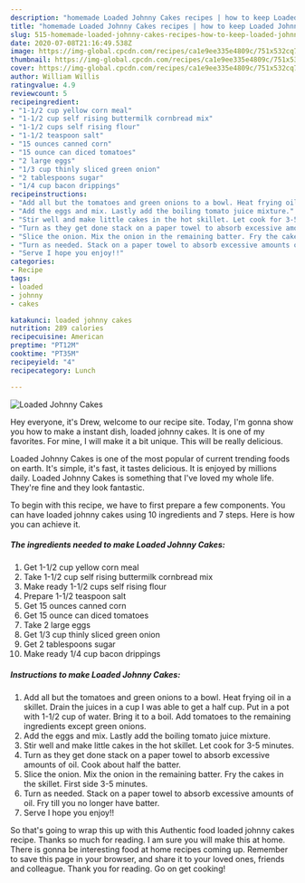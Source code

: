 ```yaml
---
description: "homemade Loaded Johnny Cakes recipes | how to keep Loaded Johnny Cakes"
title: "homemade Loaded Johnny Cakes recipes | how to keep Loaded Johnny Cakes"
slug: 515-homemade-loaded-johnny-cakes-recipes-how-to-keep-loaded-johnny-cakes
date: 2020-07-08T21:16:49.538Z
image: https://img-global.cpcdn.com/recipes/ca1e9ee335e4809c/751x532cq70/loaded-johnny-cakes-recipe-main-photo.jpg
thumbnail: https://img-global.cpcdn.com/recipes/ca1e9ee335e4809c/751x532cq70/loaded-johnny-cakes-recipe-main-photo.jpg
cover: https://img-global.cpcdn.com/recipes/ca1e9ee335e4809c/751x532cq70/loaded-johnny-cakes-recipe-main-photo.jpg
author: William Willis
ratingvalue: 4.9
reviewcount: 5
recipeingredient:
- "1-1/2 cup yellow corn meal"
- "1-1/2 cup self rising buttermilk cornbread mix"
- "1-1/2 cups self rising flour"
- "1-1/2 teaspoon salt"
- "15 ounces canned corn"
- "15 ounce can diced tomatoes"
- "2 large eggs"
- "1/3 cup thinly sliced green onion"
- "2 tablespoons sugar"
- "1/4 cup bacon drippings"
recipeinstructions:
- "Add all but the tomatoes and green onions to a bowl. Heat frying oil in a skillet. Drain the juices in a cup I was able to get a half cup. Put in a pot with 1-1/2 cup of water. Bring it to a boil. Add tomatoes to the remaining ingredients except green onions."
- "Add the eggs and mix. Lastly add the boiling tomato juice mixture."
- "Stir well and make little cakes in the hot skillet. Let cook for 3-5 minutes."
- "Turn as they get done stack on a paper towel to absorb excessive amounts of oil. Cook about half the batter."
- "Slice the onion. Mix the onion in the remaining batter. Fry the cakes in the skillet. First side 3-5 minutes."
- "Turn as needed. Stack on a paper towel to absorb excessive amounts of oil. Fry till you no longer have batter."
- "Serve I hope you enjoy!!"
categories:
- Recipe
tags:
- loaded
- johnny
- cakes

katakunci: loaded johnny cakes 
nutrition: 289 calories
recipecuisine: American
preptime: "PT12M"
cooktime: "PT35M"
recipeyield: "4"
recipecategory: Lunch

---
```



![Loaded Johnny Cakes](https://img-global.cpcdn.com/recipes/ca1e9ee335e4809c/751x532cq70/loaded-johnny-cakes-recipe-main-photo.jpg)

Hey everyone, it's Drew, welcome to our recipe site. Today, I'm gonna show you how to make a instant dish, loaded johnny cakes. It is one of my favorites. For mine, I will make it a bit unique. This will be really delicious.

Loaded Johnny Cakes is one of the most popular of current trending foods on earth. It's simple, it's fast, it tastes delicious. It is enjoyed by millions daily. Loaded Johnny Cakes is something that I've loved my whole life. They're fine and they look fantastic.




To begin with this recipe, we have to first prepare a few components. You can have loaded johnny cakes using 10 ingredients and 7 steps. Here is how you can achieve it.

<!--inarticleads1-->

##### The ingredients needed to make Loaded Johnny Cakes:

1. Get 1-1/2 cup yellow corn meal
1. Take 1-1/2 cup self rising buttermilk cornbread mix
1. Make ready 1-1/2 cups self rising flour
1. Prepare 1-1/2 teaspoon salt
1. Get 15 ounces canned corn
1. Get 15 ounce can diced tomatoes
1. Take 2 large eggs
1. Get 1/3 cup thinly sliced green onion
1. Get 2 tablespoons sugar
1. Make ready 1/4 cup bacon drippings




<!--inarticleads2-->

##### Instructions to make Loaded Johnny Cakes:

1. Add all but the tomatoes and green onions to a bowl. Heat frying oil in a skillet. Drain the juices in a cup I was able to get a half cup. Put in a pot with 1-1/2 cup of water. Bring it to a boil. Add tomatoes to the remaining ingredients except green onions.
1. Add the eggs and mix. Lastly add the boiling tomato juice mixture.
1. Stir well and make little cakes in the hot skillet. Let cook for 3-5 minutes.
1. Turn as they get done stack on a paper towel to absorb excessive amounts of oil. Cook about half the batter.
1. Slice the onion. Mix the onion in the remaining batter. Fry the cakes in the skillet. First side 3-5 minutes.
1. Turn as needed. Stack on a paper towel to absorb excessive amounts of oil. Fry till you no longer have batter.
1. Serve I hope you enjoy!!




So that's going to wrap this up with this Authentic food loaded johnny cakes recipe. Thanks so much for reading. I am sure you will make this at home. There is gonna be interesting food at home recipes coming up. Remember to save this page in your browser, and share it to your loved ones, friends and colleague. Thank you for reading. Go on get cooking!
